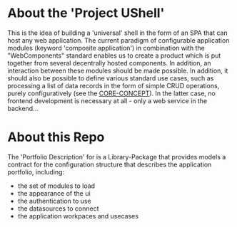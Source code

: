 # About the 'Project UShell'

This is the idea of building a 'universal' shell in the form of an SPA that can host any web application. The current paradigm of configurable application modules (keyword 'composite application') in combination with the "WebComponents" standard enables us to create a product which is put together from several decentrally hosted components. In addition, an interaction between these modules should be made possible. In addition, it should also be possible to define various standard use cases, such as processing a list of data records in the form of simple CRUD operations, purely configuratively (see the [CORE-CONCEPT](https://github.com/ProjectUShell/UShell.Docs/blob/master/core-idea-kornsw.md)). In the latter case, no frontend development is necessary at all - only a web service in the backend...


# About this Repo

The 'Portfolio Description' for is a Library-Package that provides models a contract for the configuration structure that describes
the application portfolio, including:

* the set of modules to load
* the appearance of the ui
* the authentication to use
* the datasources to connect
* the application workpaces and usecases
